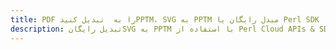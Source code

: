 ---title: PDF را به  تبدیل کنیدPPTM، SVG به PPTM مبدل رایگان یا Perl SDKdescription: تبدیل رایگانSVG به PPTM با استفاده از Perl Cloud APIs & SDK همچنین اسناد PDF را در Cloud ایجاد، ویرایش و رندر کنید.---